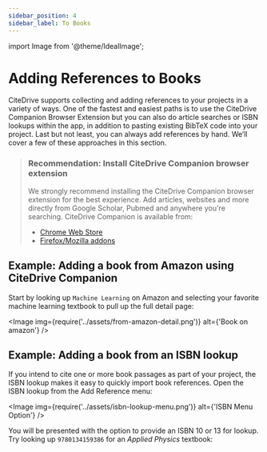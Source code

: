```yaml
---
sidebar_position: 4
sidebar_label: To Books
---
```


import Image from '@theme/IdealImage';

# Adding References to Books

CiteDrive supports collecting and adding references to your projects in a variety of ways. One of the fastest and easiest paths is to use the CiteDrive Companion Browser Extension but you can also do article searches or ISBN lookups within the app, in addition to pasting existing BibTeX code into your project. Last but not least, you can always add references by hand. We’ll cover a few of these approaches in this section.

> ### Recommendation: Install CiteDrive Companion browser extension
> 
> We strongly recommend installing the CiteDrive Companion browser extension for the best experience. Add articles, websites and more directly from Google Scholar, Pubmed and anywhere you're searching. CiteDrive Companion is available from: 
> * [Chrome Web Store](https://chrome.google.com/webstore/detail/citedrive-companion/gmmonfphegngpcbcapfbgembkjeookik)
> * [Firefox/Mozilla addons](https://addons.mozilla.org/af/firefox/addon/citedrive-companion/)

## Example: Adding a book from Amazon using CiteDrive Companion

Start by looking up `Machine Learning` on Amazon and selecting your favorite machine learning textbook to pull up the full detail page:

<Image img={require('../assets/from-amazon-detail.png')} alt={'Book on amazon'} />

## Example: Adding a book from an ISBN lookup

If you intend to cite one or more book passages as part of your project, the ISBN lookup makes it easy to quickly import book references. Open the ISBN lookup from the Add Reference menu:

<Image img={require('../assets/isbn-lookup-menu.png')} alt={'ISBN Menu Option'} />

You will be presented with the option to provide an ISBN 10 or 13 for lookup. Try looking up `9780134159386` for an *Applied Physics* textbook:

